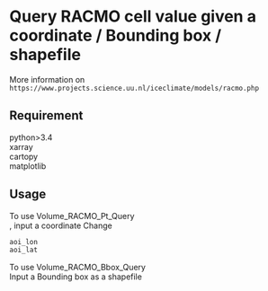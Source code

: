 # Query RACMO cell value given a coordinate / Bounding box / shapefile 


More information on ```https://www.projects.science.uu.nl/iceclimate/models/racmo.php```


## Requirement

python>3.4<br>
xarray<br>
cartopy<br>
matplotlib<br>



## Usage
To use Volume_RACMO_Pt_Query<br>, input a coordinate 
Change 
```python
aoi_lon
aoi_lat

```
To use Volume_RACMO_Bbox_Query<br>
Input a Bounding box as a shapefile

